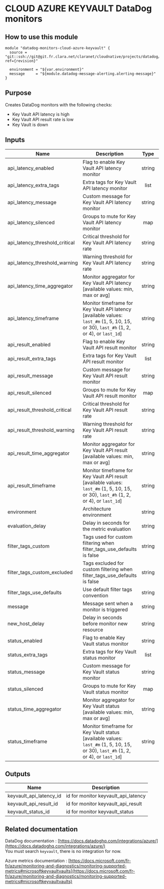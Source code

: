 # CLOUD AZURE KEYVAULT DataDog monitors

## How to use this module

```
module "datadog-monitors-cloud-azure-keyvault" {
  source = "git::ssh://git@git.fr.clara.net/claranet/cloudnative/projects/datadog/terraform/monitors.git//cloud/azure/keyvault?ref={revision}"

  environment = "${var.environment}"
  message     = "${module.datadog-message-alerting.alerting-message}"
}

```

## Purpose

Creates DataDog monitors with the following checks:

- Key Vault API latency is high
- Key Vault API result rate is low
- Key Vault is down

## Inputs

| Name | Description | Type | Default | Required |
|------|-------------|:----:|:-----:|:-----:|
| api\_latency\_enabled | Flag to enable Key Vault API latency monitor | string | `"true"` | no |
| api\_latency\_extra\_tags | Extra tags for Key Vault API latency monitor | list | `[]` | no |
| api\_latency\_message | Custom message for Key Vault API latency monitor | string | `""` | no |
| api\_latency\_silenced | Groups to mute for Key Vault API latency monitor | map | `{}` | no |
| api\_latency\_threshold\_critical | Critical threshold for Key Vault API latency rate | string | `"100"` | no |
| api\_latency\_threshold\_warning | Warning threshold for Key Vault API latency rate | string | `"80"` | no |
| api\_latency\_time\_aggregator | Monitor aggregator for Key Vault API latency [available values: min, max or avg] | string | `"min"` | no |
| api\_latency\_timeframe | Monitor timeframe for Key Vault API latency [available values: `last_#m` (1, 5, 10, 15, or 30), `last_#h` (1, 2, or 4), or `last_1d`] | string | `"last_5m"` | no |
| api\_result\_enabled | Flag to enable Key Vault API result monitor | string | `"true"` | no |
| api\_result\_extra\_tags | Extra tags for Key Vault API result monitor | list | `[]` | no |
| api\_result\_message | Custom message for Key Vault API result monitor | string | `""` | no |
| api\_result\_silenced | Groups to mute for Key Vault API result monitor | map | `{}` | no |
| api\_result\_threshold\_critical | Critical threshold for Key Vault API result rate | string | `"10"` | no |
| api\_result\_threshold\_warning | Warning threshold for Key Vault API result rate | string | `"30"` | no |
| api\_result\_time\_aggregator | Monitor aggregator for Key Vault API result [available values: min, max or avg] | string | `"max"` | no |
| api\_result\_timeframe | Monitor timeframe for Key Vault API result [available values: `last_#m` (1, 5, 10, 15, or 30), `last_#h` (1, 2, or 4), or `last_1d`] | string | `"last_5m"` | no |
| environment | Architecture environment | string | n/a | yes |
| evaluation\_delay | Delay in seconds for the metric evaluation | string | `"900"` | no |
| filter\_tags\_custom | Tags used for custom filtering when filter_tags_use_defaults is false | string | `"*"` | no |
| filter\_tags\_custom\_excluded | Tags excluded for custom filtering when filter_tags_use_defaults is false | string | `""` | no |
| filter\_tags\_use\_defaults | Use default filter tags convention | string | `"true"` | no |
| message | Message sent when a monitor is triggered | string | n/a | yes |
| new\_host\_delay | Delay in seconds before monitor new resource | string | `"300"` | no |
| status\_enabled | Flag to enable Key Vault status monitor | string | `"true"` | no |
| status\_extra\_tags | Extra tags for Key Vault status monitor | list | `[]` | no |
| status\_message | Custom message for Key Vault status monitor | string | `""` | no |
| status\_silenced | Groups to mute for Key Vault status monitor | map | `{}` | no |
| status\_time\_aggregator | Monitor aggregator for Key Vault status [available values: min, max or avg] | string | `"max"` | no |
| status\_timeframe | Monitor timeframe for Key Vault status [available values: `last_#m` (1, 5, 10, 15, or 30), `last_#h` (1, 2, or 4), or `last_1d`] | string | `"last_5m"` | no |

## Outputs

| Name | Description |
|------|-------------|
| keyvault\_api\_latency\_id | id for monitor keyvault_api_latency |
| keyvault\_api\_result\_id | id for monitor keyvault_api_result |
| keyvault\_status\_id | id for monitor keyvault_status |

Related documentation
---------------------

DataDog documentation : [https://docs.datadoghq.com/integrations/azure/](https://docs.datadoghq.com/integrations/azure/)  
You must search `keyvault`, there is no integration for now.

Azure metrics documentation : [https://docs.microsoft.com/fr-fr/azure/monitoring-and-diagnostics/monitoring-supported-metrics#microsoftkeyvaultvaults](https://docs.microsoft.com/fr-fr/azure/monitoring-and-diagnostics/monitoring-supported-metrics#microsoftkeyvaultvaults)
